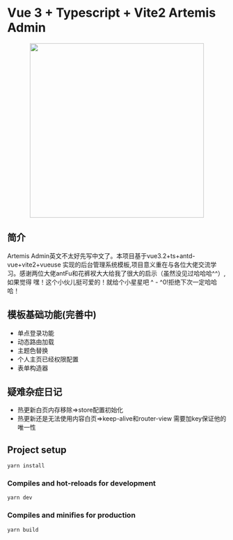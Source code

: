 <!--
 * @Description: 请输入....
 * @Author: Gavin
 * @Date: 2021-05-01 00:48:47
 * @LastEditTime: 2021-11-30 18:56:45
 * @LastEditors: Gavin
-->


# Vue 3 + Typescript + Vite2 Artemis Admin


<p align="center">
  <a href="https://www.antdv.com/">
    <img width="400" src="https://gimg2.baidu.com/image_search/src=http%3A%2F%2Fwww.sjsheji.com%2Fwp-content%2Fuploads%2F2020%2F02%2F9440fe15c28581982cf140688ad10913.jpg&refer=http%3A%2F%2Fwww.sjsheji.com&app=2002&size=f9999,10000&q=a80&n=0&g=0n&fmt=jpeg?sec=1639808529&t=f5924e866daf5a51fe298b32a7aed15e">
  </a>
</p>


## 简介
Artemis Admin英文不太好先写中文了。本项目基于vue3.2+ts+antd-vue+vite2+vueuse 实现的后台管理系统模板,项目意义重在与各位大佬交流学习。感谢两位大佬antFu和花裤衩大大给我了很大的启示（虽然没见过哈哈哈^^）,如果觉得 嘿！这个小伙儿挺可爱的！就给个小星星吧 ^ - ^0!拒绝下次一定哈哈哈！

## 模板基础功能(完善中)
- 单点登录功能
- 动态路由加载
- 主题色替换
- 个人主页已经权限配置
- 表单构造器



## 疑难杂症日记
* 热更新白页内存移除=>store配置初始化
* 热更新还是无法使用内容白页=>keep-alive和router-view 需要加key保证他的唯一性

## Project setup

```
yarn install
```

### Compiles and hot-reloads for development

```
yarn dev
```

### Compiles and minifies for production

```
yarn build
```